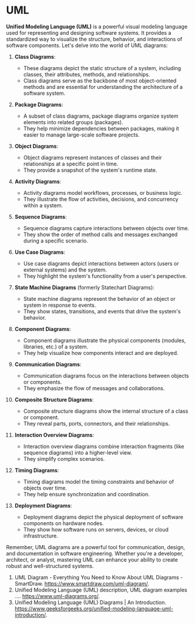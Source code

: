 # UML

**Unified Modeling Language (UML)** is a powerful visual modeling language used for representing and designing software systems. It provides a standardized way to visualize the structure, behavior, and interactions of software components. Let's delve into the world of UML diagrams:

1. **Class Diagrams**:
   - These diagrams depict the static structure of a system, including classes, their attributes, methods, and relationships.
   - Class diagrams serve as the backbone of most object-oriented methods and are essential for understanding the architecture of a software system.

2. **Package Diagrams**:
   - A subset of class diagrams, package diagrams organize system elements into related groups (packages).
   - They help minimize dependencies between packages, making it easier to manage large-scale software projects.

3. **Object Diagrams**:
   - Object diagrams represent instances of classes and their relationships at a specific point in time.
   - They provide a snapshot of the system's runtime state.

4. **Activity Diagrams**:
   - Activity diagrams model workflows, processes, or business logic.
   - They illustrate the flow of activities, decisions, and concurrency within a system.

5. **Sequence Diagrams**:
   - Sequence diagrams capture interactions between objects over time.
   - They show the order of method calls and messages exchanged during a specific scenario.

6. **Use Case Diagrams**:
   - Use case diagrams depict interactions between actors (users or external systems) and the system.
   - They highlight the system's functionality from a user's perspective.

7. **State Machine Diagrams** (formerly Statechart Diagrams):
   - State machine diagrams represent the behavior of an object or system in response to events.
   - They show states, transitions, and events that drive the system's behavior.

8. **Component Diagrams**:
   - Component diagrams illustrate the physical components (modules, libraries, etc.) of a system.
   - They help visualize how components interact and are deployed.

9. **Communication Diagrams**:
   - Communication diagrams focus on the interactions between objects or components.
   - They emphasize the flow of messages and collaborations.

10. **Composite Structure Diagrams**:
    - Composite structure diagrams show the internal structure of a class or component.
    - They reveal parts, ports, connectors, and their relationships.

11. **Interaction Overview Diagrams**:
    - Interaction overview diagrams combine interaction fragments (like sequence diagrams) into a higher-level view.
    - They simplify complex scenarios.

12. **Timing Diagrams**:
    - Timing diagrams model the timing constraints and behavior of objects over time.
    - They help ensure synchronization and coordination.

13. **Deployment Diagrams**:
    - Deployment diagrams depict the physical deployment of software components on hardware nodes.
    - They show how software runs on servers, devices, or cloud infrastructure.

Remember, UML diagrams are a powerful tool for communication, design, and documentation in software engineering. Whether you're a developer, architect, or analyst, mastering UML can enhance your ability to create robust and well-structured systems.

1. UML Diagram - Everything You Need to Know About UML Diagrams - SmartDraw. https://www.smartdraw.com/uml-diagram/.
2. Unified Modeling Language (UML) description, UML diagram examples .... https://www.uml-diagrams.org/.
3. Unified Modeling Language (UML) Diagrams | An Introduction. https://www.geeksforgeeks.org/unified-modeling-language-uml-introduction/.
